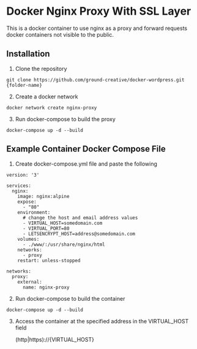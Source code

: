 # Docker Nginx Proxy With SSL Layer

This is a docker container to use nginx as a proxy 
and forward requests docker containers not visible to the public.

## Installation 

1) Clone the repository
```
git clone https://github.com/ground-creative/docker-wordpress.git {folder-name}
```

2) Create a docker network
```
docker network create nginx-proxy
```

3) Run docker-compose to build the proxy
```
docker-compose up -d --build
```

## Example Container Docker Compose File

1) Create docker-compose.yml file and paste the following
```
version: '3'

services:
  nginx:
    image: nginx:alpine
    expose:
      - "80"
    environment:
	  # change the host and email address values
      - VIRTUAL_HOST=somedomain.com
      - VIRTUAL_PORT=80
      - LETSENCRYPT_HOST=address@somedomain.com
    volumes:
      - ./www/:/usr/share/nginx/html
    networks:
      - proxy
    restart: unless-stopped

networks:
  proxy:
    external:
      name: nginx-proxy
```

2) Run docker-compose to build the container
```
docker-compose up -d --build
```

3) Access the container at the specified address in the VIRTUAL_HOST field

	(http|https)://{VIRTUAL_HOST}
